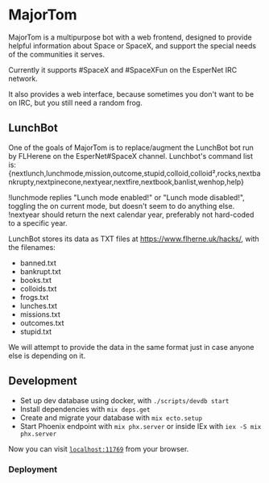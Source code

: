 # MajorTom
MajorTom is a multipurpose bot with a web frontend, designed to provide helpful information about Space or SpaceX, and
support the special needs of the communities it serves.

Currently it supports #SpaceX and #SpaceXFun on the EsperNet IRC network.

It also provides a web interface, because sometimes you don't want to be on IRC, but you still need a random frog.

## LunchBot
One of the goals of MajorTom is to replace/augment the LunchBot bot run by FLHerene on the EsperNet#SpaceX channel.
Lunchbot's command list is:
  {nextlunch,lunchmode,mission,outcome,stupid,colloid,colloid²,rocks,nextbankrupty,nextpinecone,nextyear,nextfire,nextbook,banlist,wenhop,help}

!lunchmode replies "Lunch mode enabled!" or "Lunch mode disabled!", toggling the on current mode, but doesn't seem to do anything else.
!nextyear should return the next calendar year, preferably not hard-coded to a specific year.

LunchBot stores its data as TXT files at https://www.flherne.uk/hacks/, with the filenames:
  * banned.txt
  * bankrupt.txt
  * books.txt
  * colloids.txt
  * frogs.txt
  * lunches.txt
  * missions.txt
  * outcomes.txt
  * stupid.txt

We will attempt to provide the data in the same format just in case anyone else is depending on it.

## Development
  * Set up dev database using docker, with `./scripts/devdb start`
  * Install dependencies with `mix deps.get`
  * Create and migrate your database with `mix ecto.setup`
  * Start Phoenix endpoint with `mix phx.server` or inside IEx with `iex -S mix phx.server`

Now you can visit [`localhost:11769`](http://localhost:11769) from your browser.

### Deployment
